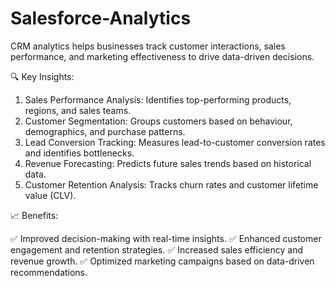 # Salesforce-Analytics

CRM analytics helps businesses track customer interactions, sales performance, and marketing effectiveness to drive data-driven decisions.

🔍 Key Insights:

1. Sales Performance Analysis: Identifies top-performing products, regions, and sales teams.
2. Customer Segmentation: Groups customers based on behaviour, demographics, and purchase patterns.
3. Lead Conversion Tracking: Measures lead-to-customer conversion rates and identifies bottlenecks.
4. Revenue Forecasting: Predicts future sales trends based on historical data.
5. Customer Retention Analysis: Tracks churn rates and customer lifetime value (CLV).

📈 Benefits:

✅ Improved decision-making with real-time insights.
✅ Enhanced customer engagement and retention strategies.
✅ Increased sales efficiency and revenue growth.
✅ Optimized marketing campaigns based on data-driven recommendations.
